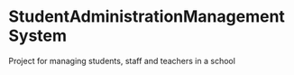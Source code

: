 # StudentAdministrationManagementSystem
Project for managing students, staff and teachers in a school
